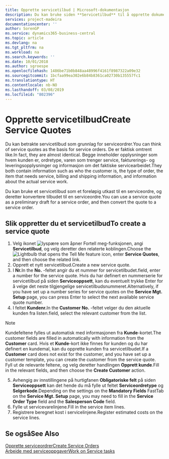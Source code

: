```yaml
---
title: Opprette servicetilbud | Microsoft-dokumentasjon
description: Du kan bruke siden **Servicetilbud** til å opprette dokumenter der du angir opplysninger om en service, for eksempel reparasjon og vedlikehold, på servicevarer etter forespørsel fra kunde. Du kan bruke et servicetilbud som et foreløpig utkast til en serviceordre, og deretter konvertere tilbudet til en serviceordre.
services: project-madeira
documentationcenter: ''
author: SorenGP
ms.service: dynamics365-business-central
ms.topic: article
ms.devlang: na
ms.tgt_pltfrm: na
ms.workload: na
ms.search.keywords: ''
ms.date: 10/01/2018
ms.author: sgroespe
ms.openlocfilehash: 1486be71b0b848aa48996f4161f8987322a09e32
ms.sourcegitcommit: 1bcfaa99ea302e6b84b8361ca02730b135557fc1
ms.translationtype: HT
ms.contentlocale: nb-NO
ms.lasthandoff: 03/08/2019
ms.locfileid: "802396"
---
```

# <a name="create-service-quotes"></a><span data-ttu-id="6bcd6-104">Opprette servicetilbud</span><span class="sxs-lookup"><span data-stu-id="6bcd6-104">Create Service Quotes</span></span>
<span data-ttu-id="6bcd6-105">Du kan betrakte servicetilbud som grunnlag for serviceordrer.</span><span class="sxs-lookup"><span data-stu-id="6bcd6-105">You can think of service quotes as the basis for service orders.</span></span> <span data-ttu-id="6bcd6-106">De er faktisk omtrent like.</span><span class="sxs-lookup"><span data-stu-id="6bcd6-106">In fact, they are almost identical.</span></span> <span data-ttu-id="6bcd6-107">Begge inneholder opplysninger som hvem kunden er, ordretype, varen som trenger service, fakturerings- og leveringsopplysninger og informasjon om det faktiske servicearbeidet.</span><span class="sxs-lookup"><span data-stu-id="6bcd6-107">They both contain information such as who the customer is, the type of order, the item that needs service, billing and shipping information, and information about the actual service work.</span></span>
 
<span data-ttu-id="6bcd6-108">Du kan bruke et servicetilbud som et foreløpig utkast til en serviceordre, og deretter konvertere tilbudet til en serviceordre.</span><span class="sxs-lookup"><span data-stu-id="6bcd6-108">You can use a service quote as a preliminary draft for a service order, and then convert the quote to a service order.</span></span>  
  
## <a name="to-create-a-service-quote"></a><span data-ttu-id="6bcd6-109">Slik oppretter du et servicetilbud</span><span class="sxs-lookup"><span data-stu-id="6bcd6-109">To create a service quote</span></span>  
1. <span data-ttu-id="6bcd6-110">Velg ikonet ![lyspære som åpner Fortell meg-funksjonen](media/ui-search/search_small.png "Fortell hva du vil gjøre"), angi **Servicetilbud**, og velg deretter den relaterte koblingen.</span><span class="sxs-lookup"><span data-stu-id="6bcd6-110">Choose the ![Lightbulb that opens the Tell Me feature](media/ui-search/search_small.png "Tell me what you want to do") icon, enter **Service Quotes**, and then choose the related link.</span></span>  
2. <span data-ttu-id="6bcd6-111">Opprett et nytt servicetilbud.</span><span class="sxs-lookup"><span data-stu-id="6bcd6-111">Create a new service quote.</span></span>  
3. <span data-ttu-id="6bcd6-112">I **Nr.**</span><span class="sxs-lookup"><span data-stu-id="6bcd6-112">In the **No.**</span></span> <span data-ttu-id="6bcd6-113">-feltet angir du et nummer for servicetilbudet.</span><span class="sxs-lookup"><span data-stu-id="6bcd6-113">field, enter a number for the service quote.</span></span> <span data-ttu-id="6bcd6-114">Hvis du har definert en nummerserie for servicetilbud på siden **Serviceoppsett**, kan du eventuelt trykke Enter for å velge det neste tilgjengelige servicetilbudsnummeret.</span><span class="sxs-lookup"><span data-stu-id="6bcd6-114">Alternatively, if you have set up a number series for service quotes on the **Service Mgt. Setup** page, you can press Enter to select the next available service quote number.</span></span>  
4. <span data-ttu-id="6bcd6-115">I feltet **Kundenr.**</span><span class="sxs-lookup"><span data-stu-id="6bcd6-115">In the **Customer No.**</span></span>  <span data-ttu-id="6bcd6-116">-feltet velger du den aktuelle kunden fra listen.</span><span class="sxs-lookup"><span data-stu-id="6bcd6-116">field, select the relevant customer from the list.</span></span>  

  > [!Note]  
  >  <span data-ttu-id="6bcd6-117">Kundefeltene fylles ut automatisk med informasjonen fra **Kunde**-kortet.</span><span class="sxs-lookup"><span data-stu-id="6bcd6-117">The customer fields are filled in automatically with information from the **Customer** card.</span></span> <span data-ttu-id="6bcd6-118">Hvis et **Kunde**-kort ikke finnes for kunden og du har definert en kundemal, kan du opprette kunden fra servicetilbudet.</span><span class="sxs-lookup"><span data-stu-id="6bcd6-118">If a **Customer** card does not exist for the customer, and you have set up a customer template, you can create the customer from the service quote.</span></span> <span data-ttu-id="6bcd6-119">Fyll ut de relevante feltene, og velg deretter handlingen **Opprett kunde**.</span><span class="sxs-lookup"><span data-stu-id="6bcd6-119">Fill in the relevant fields, and then choose the **Create Customer** action.</span></span>  
  
5. <span data-ttu-id="6bcd6-120">Avhengig av innstillingene på hurtigfanen **Obligatoriske felt** på siden **Serviceoppsett** kan det hende du må fylle ut feltet **Serviceordretype** og **Selgerkode**.</span><span class="sxs-lookup"><span data-stu-id="6bcd6-120">Depending on the settings on the **Mandatory Fields** FastTab on the **Service Mgt. Setup** page, you may need to fill in the **Service Order Type** field and the **Salesperson Code** field.</span></span>  
6. <span data-ttu-id="6bcd6-121">Fylle ut servicevarelinjene.</span><span class="sxs-lookup"><span data-stu-id="6bcd6-121">Fill in the service item lines.</span></span>  
7. <span data-ttu-id="6bcd6-122">Registrere beregnet kost i servicelinjene.</span><span class="sxs-lookup"><span data-stu-id="6bcd6-122">Register estimated costs on the service lines.</span></span>  
  
## <a name="see-also"></a><span data-ttu-id="6bcd6-123">Se også</span><span class="sxs-lookup"><span data-stu-id="6bcd6-123">See Also</span></span>  
[<span data-ttu-id="6bcd6-124">Opprette serviceordrer</span><span class="sxs-lookup"><span data-stu-id="6bcd6-124">Create Service Orders</span></span>](service-how-to-create-service-orders.md)  
[<span data-ttu-id="6bcd6-125">Arbeide med serviceoppgaver</span><span class="sxs-lookup"><span data-stu-id="6bcd6-125">Work on Service tasks</span></span>](service-how-to-work-on-service-tasks.md)  

 